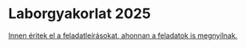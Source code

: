 # Laborgyakorlat 2025

[Innen éritek el a feladatleírásokat, ahonnan a feladatok is megnyílnak.](https://docs.google.com/document/d/1Q8fyEsORedEGjgNjt5hAPKmaYliPlovz3-34f3MnoMM/edit?usp=sharing)

